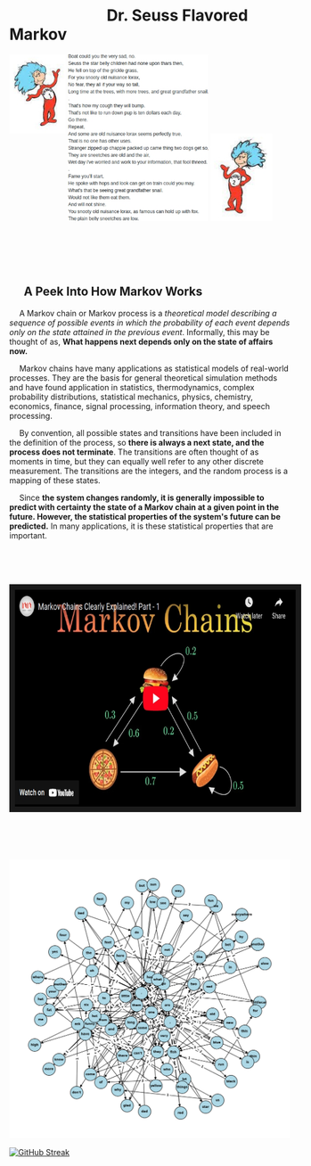 # &emsp;&emsp;&emsp;&emsp;&emsp;&emsp; **Dr. Seuss Flavored Markov**


<p float="center">
  <img img align="top" src="thing1.jpg" width="20%" />
  <img src="seuss_op.jpg" width="50%" /> 
  <img src="thing2.jpg" width="22%" />
</p>

<br/><br/><br/><br/>
## &emsp; **A Peek Into How Markov Works**

&emsp; A Markov chain or Markov process is a *theoretical model describing a sequence of possible events in which the probability of each event depends only on the state attained in the previous event*. Informally, this may be thought of as, <strong>What happens next depends only on the state of affairs now.</strong><br/>

&emsp; Markov chains have many applications as statistical models of real-world processes. They are the basis for general theoretical simulation methods and have found application in statistics, thermodynamics, complex probability distributions, statistical mechanics, physics, chemistry, economics, finance, signal processing, information theory, and speech processing.<br/>


&emsp; By convention, all possible states and transitions have been included in the definition of the process, so **there is always a next state, and the process does not terminate**. The transitions are often thought of as moments in time, but they can equally well refer to any other discrete measurement. The transitions are the integers, and the random process is a mapping of these states. <br/>

&emsp; Since **the system changes randomly, it is generally impossible to predict with certainty the state of a Markov chain at a given point in the future. However, the statistical properties of the system's future can be predicted.** In many applications, it is these statistical properties that are important.

<br/><br/><br/>

<p align="center">
<a href="https://www.youtube.com/embed/i3AkTO9HLXo"><img src="mc.jpg" alt="Markov Chains Clearly Explained! Part - 1" width="691" height="389" border="10" /></a>
</p>




<br/><br/><br/><br/>
<img src="outputt.png" alt="Markov Scatter Graph" title="Markov Scatter Graph">



[![GitHub Streak](http://github-readme-streak-stats.herokuapp.com?user=brichavez&theme=dark&background=000000)](https://git.io/streak-stats)